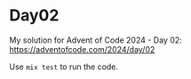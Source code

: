 # Day02

My solution for Advent of Code 2024 - Day 02: https://adventofcode.com/2024/day/02

Use `mix test` to run the code.
